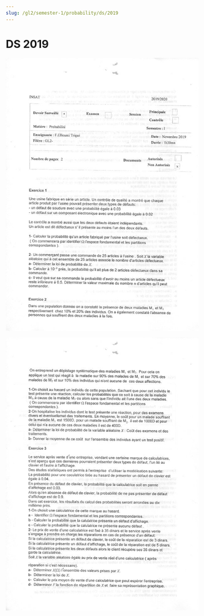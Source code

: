 ```yaml
---
slug: /gl2/semester-1/probability/ds/2019
---
```


# DS 2019

![1](assets/2019-1.jpg)

![2](assets/2019-2.jpg)
